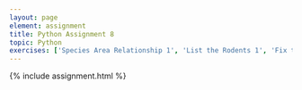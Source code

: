 ```yaml
---
layout: page
element: assignment
title: Python Assignment 8
topic: Python
exercises: ['Species Area Relationship 1', 'List the Rodents 1', 'Fix the Code 1', 'Fix the Code 2']
---
```


{% include assignment.html %}
